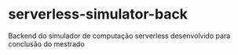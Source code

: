# serverless-simulator-back
Backend do simulador de computação serverless desenvolvido para conclusão do mestrado
